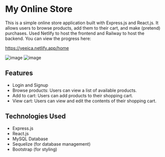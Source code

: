# My Online Store

This is a simple online store application built with Express.js and React.js. It allows users to browse products, add them to their cart, and make (pretend) purchases. 
Used Netlify to host the frontend and Railway to host the backend. You can view the progress here:

https://yeeica.netlify.app/home

![image](https://github.com/LukeT2340/OnlineShopFullStackProject/assets/83848772/a43f14af-7555-4338-9563-01422022cb7c)
![image](https://github.com/LukeT2340/OnlineShopFullStackProject/assets/83848772/dd742a9e-4921-49d0-9bf8-8a438aff63fb)

## Features

- Login and Signup
- Browse products: Users can view a list of available products.
- Add to cart: Users can add products to their shopping cart.
- View cart: Users can view and edit the contents of their shopping cart.

## Technologies Used

- Express.js
- React.js
- MySQL Database
- Sequelize (for database management)
- Bootstrap (for styling)
